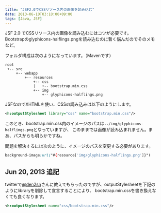 ```yaml
---
title: "JSF2.0でCSSリソース内の画像を読み込む"
date: 2013-06-10T03:10:00+09:00
tags: [Java, JSF] 
---
```

JSF 2.0 でCSSリソース内の画像を読み込むにはコツが必要です。  
Bootstrapのglyphicons-halflings.pngを読み込むのに暫く悩んだのでそのメモなど。

<!-- MORE -->

フォルダ構成は次のようになっています。（Mavenです）

```
root
 +-- src
     +-- webapp
         +-- resources
             +-- css
             |   +-- bootstrap.min.css
             +-- img
                 +-- glyphicons-halflings.png
```

JSFなのでXHTMLを使い、CSSの読み込みは以下のようにします。

``` xml
<h:outputStylesheet library="css" name="bootstrap.min.css"/>
```

このとき、bootstrap.min.css内のイメージのパスは`../img/glyphicons-halflings.png`となっていますが、
このままでは画像が読み込まれません。まあ、パスからも明らかですね。

問題を解決するには次のように、イメージのパスを変更する必要があります。

``` css
background-image:url("#{resource['img/glyphicons-halflings.png']}")
```

## Jun 20, 2013 追記
twitterで[@den2sn](https://twitter.com/den2sn)さんに教えてもらったのですが、outputStylesheetを下記のようにlibraryを削除して宣言することにより、
bootstrap.min.cssを書き換えなくても良くなります。

``` xml
<h:outputStylesheet name="css/bootstrap.min.css"/>
```

